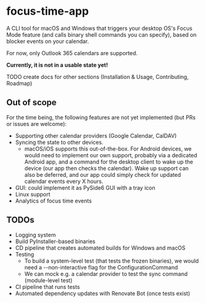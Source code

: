 # focus-time-app

A CLI tool for macOS and Windows that triggers your desktop OS's Focus Mode feature (and calls binary shell commands you
can specify), based on blocker events on your calendar.

For now, only Outlook 365 calendars are supported.

**Currently, it is not in a usable state yet!**

TODO create docs for other sections (Installation & Usage, Contributing, Roadmap)

## Out of scope

For the time being, the following features are not yet implemented (but PRs or issues are welcome):

- Supporting other calendar providers (Google Calendar, CalDAV)
- Syncing the state to other devices.
    - macOS/iOS supports this out-of-the-box. For Android devices, we would need to implement our own support, probably
      via a dedicated Android app, and a command for the desktop client to wake up the device (our app then checks the
      calendar). Wake up support can also be deferred, and our app could simply check for updated calendar events every
      X hours.
- GUI: could implement it as PySide6 GUI with a tray icon
- Linux support
- Analytics of focus time events

## TODOs

- Logging system
- Build PyInstaller-based binaries
- CD pipeline that creates automated builds for Windows and macOS
- Testing
    - To build a system-level test (that tests the frozen binaries), we would need a --non-interactive flag for the
      ConfigurationCommand
    - We can mock e.g. a calendar provider to test the sync command (module-level test)
- CI pipeline that runs tests
- Automated dependency updates with Renovate Bot (once tests exist)
